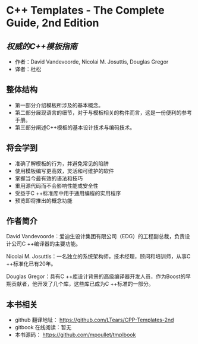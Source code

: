 C++ Templates - The Complete Guide, 2nd Edition
=========================
*权威的C++模板指南*
-------------------------
- 作者：David Vandevoorde, Nicolai M. Josuttis, Douglas Gregor
- 译者：杜松

## 整体结构

- 第一部分介绍模板所涉及的基本概念。
- 第二部分展现语言的细节，对于与模板相关的构件而言，这是一份便利的参考手册。
- 第三部分阐述C++模板的基本设计技术与编码技术。

## 将会学到

- 准确了解模板的行为，并避免常见的陷阱
- 使用模板编写更高效，灵活和可维护的软件
- 掌握当今最有效的语法和技巧 
- 重用源代码而不会影响性能或安全性 
- 受益于C ++标准库中用于通用编程的实用程序
- 预览即将推出的概念功能 

## 作者简介

David Vandevoorde：爱迪生设计集团有限公司（EDG）的工程副总裁，负责设计公司C ++编译器的主要功能。

Nicolai M. Josuttis：一名独立的系统架构师，技术经理，顾问和培训师，从事C ++标准化已有20年。

Douglas Gregor：具有C ++库设计背景的高级编译器开发人员，作为Boost的早期贡献者，他开发了几个库，这些库已成为C ++标准的一部分。


## 本书相关

- github 翻译地址： https://github.com/LTears/CPP-Templates-2nd 
- gitbook 在线阅读：暂无
- 本书源码： https://github.com/mpoullet/tmplbook 

